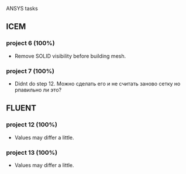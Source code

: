 ANSYS tasks

## ICEM
### project 6 (100%)
- Remove SOLID visibility before building mesh.
### project 7 (100%)
- Didnt do step 12. Можно сделать его и не считать заново сетку но рпавильно ли это?
## FLUENT
### project 12 (100%)
- Values may differ a little.
### project 13 (100%)
- Values may differ a little.
